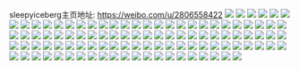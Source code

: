 sleepyiceberg主页地址: https://weibo.com/u/2806558422 
![](https://wx4.sinaimg.cn/mw2000/a748aed6ly1h9gdl4ke47j20u018ujxb.jpg) 
![](https://wx4.sinaimg.cn/mw2000/a748aed6ly1h8oon0pmlvj20u0140wl6.jpg) 
![](https://wx4.sinaimg.cn/mw2000/a748aed6ly1h97bht8v7cj20u014012d.jpg) 
![](https://wx4.sinaimg.cn/mw2000/a748aed6ly1h95sygwc13j20u0140dkx.jpg) 
![](https://wx4.sinaimg.cn/mw2000/a748aed6ly1h95syh83elj20u014042h.jpg) 
![](https://wx4.sinaimg.cn/mw2000/a748aed6ly1h95sygehzhj20u014042v.jpg) 
![](https://wx4.sinaimg.cn/mw2000/a748aed6ly1h95syyzan5j21380i6q58.jpg) 
![](https://wx4.sinaimg.cn/mw2000/a748aed6ly1h915b3jdf5j20u00u0agy.jpg) 
![](https://wx4.sinaimg.cn/mw2000/a748aed6ly1h8gipntna3j20u0140dlu.jpg) 
![](https://wx4.sinaimg.cn/mw2000/a748aed6ly1h8d16h8w12j20n80tqqao.jpg) 
![](https://wx4.sinaimg.cn/mw2000/a748aed6ly1h7xkak3g7vj20wi0obq3y.jpg) 
![](https://wx4.sinaimg.cn/mw2000/a748aed6ly1h7ni8jud2fj20u014044v.jpg) 
![](https://wx4.sinaimg.cn/mw2000/a748aed6ly1h5pquoveeqj20u0140djh.jpg) 
![](https://wx4.sinaimg.cn/mw2000/a748aed6ly1h5pqupbm4wj20u00u0gr0.jpg) 
![](https://wx4.sinaimg.cn/mw2000/a748aed6ly1h5pquqq1e4j20u02i1gwl.jpg) 
![](https://wx4.sinaimg.cn/mw2000/a748aed6ly1h5pqupw4yuj21400u0gt3.jpg) 
![](https://wx4.sinaimg.cn/mw2000/a748aed6ly1h3qc5fsjcmj20u0140k0x.jpg) 
![](https://wx4.sinaimg.cn/mw2000/a748aed6ly1h3qc5gefqzj20u0140n6q.jpg) 
![](https://wx4.sinaimg.cn/mw2000/a748aed6ly1h3qc5gypmrj20u0140115.jpg) 
![](https://wx4.sinaimg.cn/mw2000/a748aed6ly1h3qc5dtf60j20u01407fu.jpg) 
![](https://wx4.sinaimg.cn/mw2000/a748aed6ly1h3qc5c1n97j20u0140dpj.jpg) 
![](https://wx4.sinaimg.cn/mw2000/a748aed6ly1h3qc5ayr16j20u0140jzn.jpg) 
![](https://wx4.sinaimg.cn/mw2000/a748aed6ly1h3qcjvwbubj20u0140dle.jpg) 
![](https://wx4.sinaimg.cn/mw2000/a748aed6ly1h3qcm2ljgwj20u00xawmz.jpg) 
![](https://wx4.sinaimg.cn/mw2000/a748aed6ly1h3qcm349anj21380i640h.jpg) 
![](https://wx4.sinaimg.cn/mw2000/a748aed6ly1h1ittnuc81j20u0140aoe.jpg) 
![](https://wx4.sinaimg.cn/mw2000/a748aed6ly1h1ittoab0uj20u0140dij.jpg) 
![](https://wx4.sinaimg.cn/mw2000/a748aed6ly1h1ittqrqsvj20u011main.jpg) 
![](https://wx4.sinaimg.cn/mw2000/a748aed6ly1gzfqyvr4s2j20u0190tf7.jpg) 
![](https://wx4.sinaimg.cn/mw2000/a748aed6ly1gwocbgwp2oj20u0140qek.jpg) 
![](https://wx4.sinaimg.cn/mw2000/a748aed6ly1gwpk6sqr92j20u01407e2.jpg) 
![](https://wx4.sinaimg.cn/mw2000/a748aed6ly1gwocbhqd28j20u0140tjw.jpg) 
![](https://wx4.sinaimg.cn/mw2000/a748aed6ly1gwocbmn5rij20u0140aih.jpg) 
![](https://wx4.sinaimg.cn/mw2000/a748aed6ly1gwocbm2gl3j20u00yl7df.jpg) 
![](https://wx4.sinaimg.cn/mw2000/a748aed6ly1gwocbnyus8j20u0140nby.jpg) 
![](https://wx4.sinaimg.cn/mw2000/a748aed6ly1gwrql7ofkbj20u0140129.jpg) 
![](https://wx4.sinaimg.cn/mw2000/a748aed6ly1gwrql6ucv9j20u0140466.jpg) 
![](https://wx4.sinaimg.cn/mw2000/a748aed6ly1gwrql6ak7dj20u0140139.jpg) 
![](https://wx4.sinaimg.cn/mw2000/a748aed6ly1gvpiktegkzj21hd0u0n4t.jpg) 
![](https://wx4.sinaimg.cn/mw2000/0033W23kly1gvpiktqj1kj60u0140wot02.jpg) 
![](https://wx4.sinaimg.cn/mw2000/a748aed6ly1gvpio4eo6zj21hc0u019m.jpg) 
![](https://wx4.sinaimg.cn/mw2000/a748aed6ly1gvpikumwiuj214j0u0akq.jpg) 
![](https://wx4.sinaimg.cn/mw2000/0033W23kly1gvpiksptpnj61400u0aif02.jpg) 
![](https://wx4.sinaimg.cn/mw2000/0033W23kly1gvpikv8kuej60u0140tl902.jpg) 
![](https://wx4.sinaimg.cn/mw2000/0033W23kly1gvpiku3qzzj60u0140wng02.jpg) 
![](https://wx4.sinaimg.cn/mw2000/0033W23kly1gvpiwsvoadj60u00u0wkp02.jpg) 
![](https://wx4.sinaimg.cn/mw2000/0033W23kly1gvpikwp0tyj60u0140jxg02.jpg) 
![](https://wx4.sinaimg.cn/mw2000/0033W23kly1gubxp27n1rj60u0140tl602.jpg) 
![](https://wx4.sinaimg.cn/mw2000/0033W23kly1gubxp5h7qxj61410u07lw02.jpg) 
![](https://wx4.sinaimg.cn/mw2000/a748aed6ly1gubxp34ayvj20u014014w.jpg) 
![](https://wx4.sinaimg.cn/mw2000/0033W23kly1gubxp6bosxj60u0140qfj02.jpg) 
![](https://wx4.sinaimg.cn/mw2000/0033W23kly1gubxp6x285j61400u046102.jpg) 
![](https://wx4.sinaimg.cn/mw2000/a748aed6ly1h5prbcrfkoj20u0140k3h.jpg) 
![](https://wx4.sinaimg.cn/mw2000/0033W23kly1gubxp7zjjjj60u11hdqds02.jpg) 
![](https://wx4.sinaimg.cn/mw2000/a748aed6ly1gubxs0k5vtj21hc0u0n7c.jpg) 
![](https://wx4.sinaimg.cn/mw2000/0033W23kly1gubxp8n1z4j60u0141qec02.jpg) 
![](https://wx4.sinaimg.cn/mw2000/a748aed6ly1gu60jfld15j20u01407ey.jpg) 
![](https://wx4.sinaimg.cn/mw2000/a748aed6ly1gu60jvh2esj20u00u0q6r.jpg) 
![](https://wx4.sinaimg.cn/mw2000/a748aed6ly1go18p5bgosj21400u0n5c.jpg) 
![](https://wx4.sinaimg.cn/mw2000/a748aed6ly1go18p4ojzzj21410u0qb9.jpg) 
![](https://wx4.sinaimg.cn/mw2000/a748aed6ly1go18p86uqcj20u0140wmw.jpg) 
![](https://wx4.sinaimg.cn/mw2000/a748aed6ly1go18p6hibij21400u07cq.jpg) 
![](https://wx4.sinaimg.cn/mw2000/a748aed6ly1gl0kmowwjpj20u00u0124.jpg) 
![](https://wx4.sinaimg.cn/mw2000/a748aed6ly1gl0kmph76nj20u0140tmm.jpg) 
![](https://wx4.sinaimg.cn/mw2000/a748aed6ly1gl0kmodbdcj20u0140h38.jpg) 
![](https://wx4.sinaimg.cn/mw2000/a748aed6ly1gl0kmpvm6yj20u00u0akq.jpg) 
![](https://wx4.sinaimg.cn/mw2000/a748aed6ly1gfczfldx7gj219k1q51a7.jpg) 
![](https://wx4.sinaimg.cn/mw2000/a748aed6ly1gfczfkgi5mj21cz1tbtxd.jpg) 
![](https://wx4.sinaimg.cn/mw2000/a748aed6ly1gfczfw2xjnj21e61uwqrj.jpg) 
![](https://wx4.sinaimg.cn/mw2000/a748aed6ly1gfczfogs84j21e61uw1kx.jpg) 
![](https://wx4.sinaimg.cn/mw2000/a748aed6ly1gfczfr1qcyj21dk1u3npd.jpg) 
![](https://wx4.sinaimg.cn/mw2000/a748aed6ly1gfczfspjs2j21eb1v24qp.jpg) 
![](https://wx4.sinaimg.cn/mw2000/a748aed6ly1gfczfu5pjlj21ep1vl7sa.jpg) 
![](https://wx4.sinaimg.cn/mw2000/a748aed6ly1gfczfj1aq5j219u1p44mm.jpg) 
![](https://wx4.sinaimg.cn/mw2000/a748aed6ly1gfczfn1sdnj21e21uq7wh.jpg) 
![](https://wx4.sinaimg.cn/mw2000/a748aed6ly1gfc1fwe82cj20u01hdqe9.jpg) 
![](https://wx4.sinaimg.cn/mw2000/a748aed6ly1gethxivss6j211k1e07da.jpg) 
![](https://wx4.sinaimg.cn/mw2000/a748aed6ly1gay33zvg21j211k1e0b2a.jpg) 
![](https://wx4.sinaimg.cn/mw2000/a748aed6ly1gapl13saxoj20u01404e1.jpg) 
![](https://wx4.sinaimg.cn/mw2000/a748aed6ly1gapkylet2jj20u00u014c.jpg) 
![](https://wx4.sinaimg.cn/mw2000/a748aed6ly1gapkyoka3oj20u014b47d.jpg) 
![](https://wx4.sinaimg.cn/mw2000/a748aed6ly1gapkyndzkyj20u00u049u.jpg) 
![](https://wx4.sinaimg.cn/mw2000/a748aed6ly1gapkyj0jxij20u0141qif.jpg) 
![](https://wx4.sinaimg.cn/mw2000/a748aed6ly1gapkymjjd6j20u00u0dt5.jpg) 
![](https://wx4.sinaimg.cn/mw2000/a748aed6ly1gapkyqpfiyj20u0140wo5.jpg) 
![](https://wx4.sinaimg.cn/mw2000/a748aed6ly1gapkypucxkj20u01404a5.jpg) 
![](https://wx4.sinaimg.cn/mw2000/a748aed6ly1ga3i2mzqnbj20u00u0dq8.jpg) 
![](https://wx4.sinaimg.cn/mw2000/a748aed6ly1g94ezoq0luj20u00u0jzq.jpg) 
![](https://wx4.sinaimg.cn/mw2000/a748aed6ly1g94eqo0k0oj20u1141jwz.jpg) 
![](https://wx4.sinaimg.cn/mw2000/a748aed6ly1g8wggfyi0lj20u00u0drw.jpg) 
![](https://wx4.sinaimg.cn/mw2000/a748aed6ly1g94ehys2rqj20u00u00yc.jpg) 
![](https://wx4.sinaimg.cn/mw2000/a748aed6ly1g94f436mr7j20u013ytnh.jpg) 
![](https://wx4.sinaimg.cn/mw2000/a748aed6ly1g94eq459wyj20uw0n6wip.jpg) 
![](https://wx4.sinaimg.cn/mw2000/a748aed6ly1g8wgez4rxvj20wn0fmwjx.jpg) 
![](https://wx4.sinaimg.cn/mw2000/a748aed6ly1g8wges8apaj20u00u047c.jpg) 
![](https://wx4.sinaimg.cn/mw2000/a748aed6ly1g8wgesrn8cj20u00u07e9.jpg) 
![](https://wx4.sinaimg.cn/mw2000/a748aed6ly1g6x7icvetxj22c02c0qvi.jpg) 
![](https://wx4.sinaimg.cn/mw2000/a748aed6ly1g6x7i5ms30j22c02c0e8j.jpg) 
![](https://wx4.sinaimg.cn/mw2000/a748aed6ly1g6x7j91zq8j22aw2awhe6.jpg) 
![](https://wx4.sinaimg.cn/mw2000/a748aed6ly1g6x7he9yz1j22c02c07wz.jpg) 
![](https://wx4.sinaimg.cn/mw2000/a748aed6ly1g6x7ik77aej22c02c11lf.jpg) 
![](https://wx4.sinaimg.cn/mw2000/a748aed6ly1g6x7jasi7ij20r60r7b29.jpg) 
